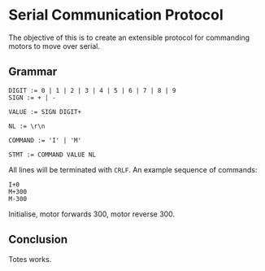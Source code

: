 # Serial Communication Protocol

The objective of this is to create an extensible protocol for
commanding motors to move over serial.

## Grammar

```
DIGIT := 0 | 1 | 2 | 3 | 4 | 5 | 6 | 7 | 8 | 9
SIGN := + | -

VALUE := SIGN DIGIT+

NL := \r\n

COMMAND := 'I' | 'M'

STMT := COMMAND VALUE NL
```

All lines will be terminated with `CRLF`. An example sequence of commands:


```
I+0
M+300
M-300
```

Initialise, motor forwards 300, motor reverse 300.

## Conclusion
Totes works.
